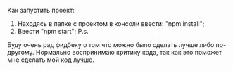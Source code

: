 Как запустить проект:

1. Находясь в папке с проектом в консоли ввести: "npm install";
2. Ввести "npm start";
P.s.

Буду очень рад фидбеку о том что можно было сделать лучше либо по-другому.
Нормально воспринимаю критику кода, так как это поможет мне сделать мой код лучше.
